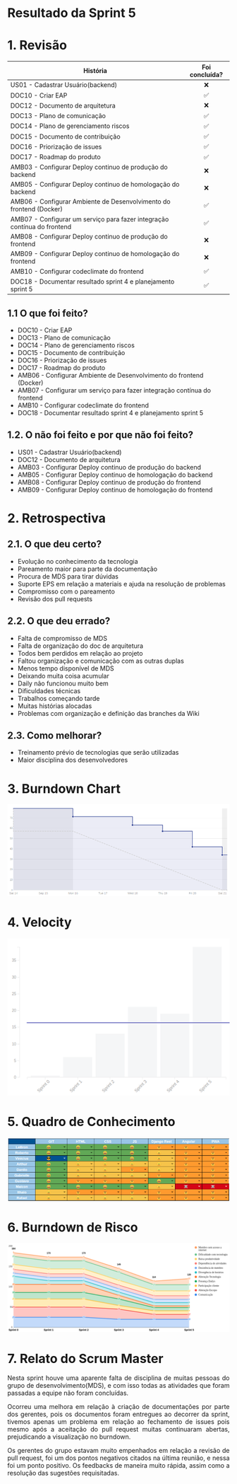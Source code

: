 # Resultado da Sprint 5

 # 1. Revisão

| História | Foi concluída? |
| -------- | :----: |
| US01 - Cadastrar Usuário(backend) | :x: |
| DOC10 - Criar EAP | :white_check_mark: |
| DOC12 - Documento de arquitetura | :x: |
| DOC13 - Plano de comunicação | :white_check_mark: |
| DOC14 - Plano de gerenciamento riscos | :white_check_mark: |
| DOC15 - Documento de contribuição | :white_check_mark: |
| DOC16 - Priorização de issues | :white_check_mark: |
| DOC17 - Roadmap do produto | :white_check_mark: |
| AMB03 - Configurar Deploy continuo de produção do backend | :x: | 
| AMB05 - Configurar Deploy continuo de homologação do backend | :x: | 
| AMB06 - Configurar Ambiente de Desenvolvimento do frontend (Docker) | :white_check_mark: | 
| AMB07 - Configurar um serviço para fazer integração contínua do frontend | :white_check_mark: | 
| AMB08 - Configurar Deploy continuo de produção do frontend | :x: | 
| AMB09 - Configurar Deploy continuo de homologação do frontend | :x: | 
| AMB10 - Configurar codeclimate do frontend | :white_check_mark: |
| DOC18 - Documentar resultado sprint 4 e planejamento sprint 5 | :white_check_mark: |


## 1.1 O que foi feito?

* DOC10 - Criar EAP
* DOC13 - Plano de comunicação 
* DOC14 - Plano de gerenciamento riscos 
* DOC15 - Documento de contribuição 
* DOC16 - Priorização de issues 
* DOC17 - Roadmap do produto 
* AMB06 - Configurar Ambiente de Desenvolvimento do frontend (Docker)  
* AMB07 - Configurar um serviço para fazer integração contínua do frontend  
* AMB10 - Configurar codeclimate do frontend 
* DOC18 - Documentar resultado sprint 4 e planejamento sprint 5 


## 1.2. O não foi feito e por que não foi feito?

* US01 - Cadastrar Usuário(backend) 
* DOC12 - Documento de arquitetura 
* AMB03 - Configurar Deploy continuo de produção do backend  
* AMB05 - Configurar Deploy continuo de homologação do backend  
* AMB08 - Configurar Deploy continuo de produção do frontend  
* AMB09 - Configurar Deploy continuo de homologação do frontend  

# 2. Retrospectiva

## 2.1. O que deu certo?  

* Evolução no conhecimento da tecnologia
* Pareamento maior para parte da documentação
* Procura de MDS para tirar dúvidas
* Suporte EPS em relação a materiais e ajuda na resolução de problemas
* Compromisso com o pareamento
* Revisão dos pull requests

## 2.2. O que deu errado? 

* Falta de compromisso de MDS
* Falta de organização do doc de arquitetura
* Todos bem perdidos em relação ao projeto
* Faltou organização e comunicação com as outras duplas
* Menos tempo disponível de MDS
* Deixando muita coisa acumular
* Daily não funcionou muito bem
* Dificuldades técnicas
* Trabalhos começando tarde
* Muitas histórias alocadas
* Problemas com organização e definição das branches da Wiki

## 2.3. Como melhorar?

* Treinamento prévio de tecnologias que serão utilizadas
* Maior disciplina dos desenvolvedores

# 3. Burndown Chart
![Sprint 5 - Burndown](../../imagens/burndown/burndown5.png)

# 4. Velocity
![Sprint 5 - Velocity](../../imagens/velocity/velocity5.png)

# 5. Quadro de Conhecimento
![Sprint 5 - Quadro de conhecimento](../../imagens/quadro_conhecimento/quadro_conhecimento5.png)

# 6. Burndown de Risco
![Sprint 5 - Burndown de Risco](../../imagens/burndown_risco/burndown_risco5.png)

# 7. Relato do Scrum Master
<p align = "justify">
Nesta sprint houve uma aparente falta de disciplina de muitas pessoas do grupo de desenvolvimento(MDS), e com isso todas as atividades que foram passadas a equipe não foram concluídas.
</p>
<p align = "justify">
Ocorreu uma melhora em relação à criação de documentações por parte dos gerentes, pois os documentos foram entregues ao decorrer da sprint, tivemos apenas um problema em relação ao fechamento de issues pois mesmo após a aceitação do pull request muitas continuaram abertas, prejudicando a visualização no burndown. 
</p>
<p align = "justify">
Os gerentes do grupo estavam muito empenhados em relação a revisão de pull request, foi um dos pontos negativos citados na última reunião, e nessa foi um ponto positivo. Os feedbacks de maneira muito rápida, assim como a resolução das sugestões requisitadas.
</p>

